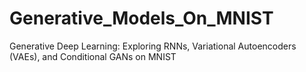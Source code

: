 # Generative_Models_On_MNIST
Generative Deep Learning: Exploring RNNs, Variational Autoencoders (VAEs), and Conditional GANs on MNIST
